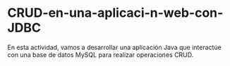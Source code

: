 # CRUD-en-una-aplicaci-n-web-con-JDBC
En esta actividad, vamos a desarrollar una aplicación Java que interactúe con una base de datos MySQL para realizar operaciones CRUD.
